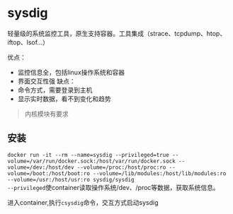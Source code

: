 # sysdig

轻量级的系统监控工具，原生支持容器。工具集成（strace、tcpdump、htop、iftop、lsof...）<br>

优点：<br>
* 监控信息全，包括linux操作系统和容器
* 界面交互性强
缺点：<br>
* 命令方式，需要登录到主机
* 显示实时数据，看不到变化和趋势

> 内核模块有要求

安装
------
`docker run -it --rm --name=sysdig --privileged=true --volume=/var/run/docker.sock:/host/var/run/docker.sock --volume=/dev:/host/dev --volume=/proc:/host/proc:ro --volume=/boot:/host/boot:ro --volume=/lib/modules:/host/lib/modules:ro --volume=/usr:/host/usr:ro sysdig/sysdig`  <br>
`--privileged`使container读取操作系统/dev、/proc等数据，获取系统信息。<br>

进入container,执行`csysdig`命令，交互方式启动sysdig
